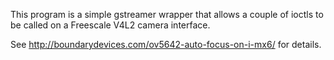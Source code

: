This program is a simple gstreamer wrapper that allows a couple of ioctls
to be called on a Freescale V4L2 camera interface. 

See http://boundarydevices.com/ov5642-auto-focus-on-i-mx6/ for details.
